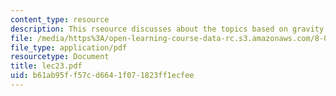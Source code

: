 ```yaml
---
content_type: resource
description: This rseource discusses about the topics based on gravity.
file: /media/https%3A/open-learning-course-data-rc.s3.amazonaws.com/8-01l-physics-i-classical-mechanics-fall-2005/b61ab95ff57cd6641f071823ff1ecfee_lec23.pdf
file_type: application/pdf
resourcetype: Document
title: lec23.pdf
uid: b61ab95f-f57c-d664-1f07-1823ff1ecfee
---
```

